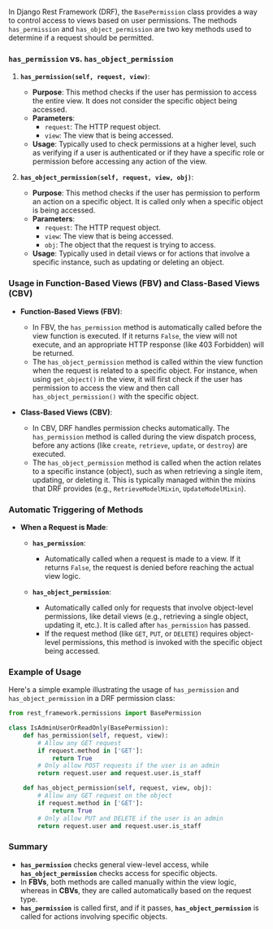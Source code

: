 In Django Rest Framework (DRF), the `BasePermission` class provides a way to control access to views based on user permissions. The methods `has_permission` and `has_object_permission` are two key methods used to determine if a request should be permitted.

### `has_permission` vs. `has_object_permission`

1. **`has_permission(self, request, view)`**:
   - **Purpose**: This method checks if the user has permission to access the entire view. It does not consider the specific object being accessed.
   - **Parameters**:
     - `request`: The HTTP request object.
     - `view`: The view that is being accessed.
   - **Usage**: Typically used to check permissions at a higher level, such as verifying if a user is authenticated or if they have a specific role or permission before accessing any action of the view.

2. **`has_object_permission(self, request, view, obj)`**:
   - **Purpose**: This method checks if the user has permission to perform an action on a specific object. It is called only when a specific object is being accessed.
   - **Parameters**:
     - `request`: The HTTP request object.
     - `view`: The view that is being accessed.
     - `obj`: The object that the request is trying to access.
   - **Usage**: Typically used in detail views or for actions that involve a specific instance, such as updating or deleting an object.

### Usage in Function-Based Views (FBV) and Class-Based Views (CBV)

- **Function-Based Views (FBV)**:
  - In FBV, the `has_permission` method is automatically called before the view function is executed. If it returns `False`, the view will not execute, and an appropriate HTTP response (like 403 Forbidden) will be returned.
  - The `has_object_permission` method is called within the view function when the request is related to a specific object. For instance, when using `get_object()` in the view, it will first check if the user has permission to access the view and then call `has_object_permission()` with the specific object.

- **Class-Based Views (CBV)**:
  - In CBV, DRF handles permission checks automatically. The `has_permission` method is called during the view dispatch process, before any actions (like `create`, `retrieve`, `update`, or `destroy`) are executed.
  - The `has_object_permission` method is called when the action relates to a specific instance (object), such as when retrieving a single item, updating, or deleting it. This is typically managed within the mixins that DRF provides (e.g., `RetrieveModelMixin`, `UpdateModelMixin`).

### Automatic Triggering of Methods

- **When a Request is Made**:
  - **`has_permission`**: 
    - Automatically called when a request is made to a view. If it returns `False`, the request is denied before reaching the actual view logic.
  
  - **`has_object_permission`**:
    - Automatically called only for requests that involve object-level permissions, like detail views (e.g., retrieving a single object, updating it, etc.). It is called after `has_permission` has passed.
    - If the request method (like `GET`, `PUT`, or `DELETE`) requires object-level permissions, this method is invoked with the specific object being accessed.

### Example of Usage

Here's a simple example illustrating the usage of `has_permission` and `has_object_permission` in a DRF permission class:

```python
from rest_framework.permissions import BasePermission

class IsAdminUserOrReadOnly(BasePermission):
    def has_permission(self, request, view):
        # Allow any GET request
        if request.method in ['GET']:
            return True
        # Only allow POST requests if the user is an admin
        return request.user and request.user.is_staff

    def has_object_permission(self, request, view, obj):
        # Allow any GET request on the object
        if request.method in ['GET']:
            return True
        # Only allow PUT and DELETE if the user is an admin
        return request.user and request.user.is_staff
```

### Summary

- **`has_permission`** checks general view-level access, while **`has_object_permission`** checks access for specific objects.
- In **FBVs**, both methods are called manually within the view logic, whereas in **CBVs**, they are called automatically based on the request type.
- **`has_permission`** is called first, and if it passes, **`has_object_permission`** is called for actions involving specific objects.